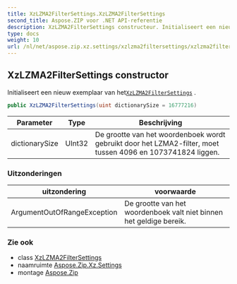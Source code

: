 ```yaml
---
title: XzLZMA2FilterSettings.XzLZMA2FilterSettings
second_title: Aspose.ZIP voor .NET API-referentie
description: XzLZMA2FilterSettings constructeur. Initialiseert een nieuw exemplaar van hetXzLZMA2FilterSettings .
type: docs
weight: 10
url: /nl/net/aspose.zip.xz.settings/xzlzma2filtersettings/xzlzma2filtersettings/
---
```

## XzLZMA2FilterSettings constructor

Initialiseert een nieuw exemplaar van het[`XzLZMA2FilterSettings`](../) .

```csharp
public XzLZMA2FilterSettings(uint dictionarySize = 16777216)
```

| Parameter | Type | Beschrijving |
| --- | --- | --- |
| dictionarySize | UInt32 | De grootte van het woordenboek wordt gebruikt door het LZMA2-filter, moet tussen 4096 en 1073741824 liggen. |

### Uitzonderingen

| uitzondering | voorwaarde |
| --- | --- |
| ArgumentOutOfRangeException | De grootte van het woordenboek valt niet binnen het geldige bereik. |

### Zie ook

* class [XzLZMA2FilterSettings](../)
* naamruimte [Aspose.Zip.Xz.Settings](../../xzlzma2filtersettings/)
* montage [Aspose.Zip](../../../)



